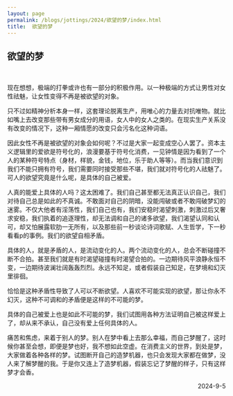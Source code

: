 ```yaml
---
layout: page
permalink: /blogs/jottings/2024/欲望的梦/index.html
title:  欲望的梦
---
```


## 欲望的梦
<br>

现在想想，极端的打拳或许也有一部分的积极作用。以一种极端的方式让男性对女性祛魅，让女性变得不再是被欲望的对象。

只不过如精神分析本身一样，这套理论脱离生产，用唯心的力量去对抗唯物。就比如嘴上去改变那些带有男女成分的用语，女人中的女人之类的。在现实生产关系没有改变的情况下，这种一厢情愿的改变只会污名化这种词语。

因此女性不再是被欲望的对象会如何呢？不过是大家一起变成空心人罢了。资本主义逻辑里的爱欲是符号化的，浪漫要基于符号化消费，一见钟情是因为看到了一个人的某种符号特点（身材，样貌，金钱，地位，乐于助人等等）。而当我们意识到我们不能只拥有符号，我们需要同时接受那些不堪，我们就对符号化的人祛魅了。可人的欲望究竟是什么呢，是具体的自己被爱。

人真的能爱上具体的人吗？这太困难了。我们自己甚至都无法真正认识自己，我们对待自己总是如此的不真诚。不敢面对自己的阴暗，没能闯破或者不敢闯破梦幻的迷雾。不仅大他者有淫荡性，我们自己也有，我们安稳时渴望刺激，刺激过后又奢求安稳，我们执着的追逐理性，却无法调和自己的诸多欲望，我们渴望认同和认可，却又怕展露软肋一无所有，以及那些前一秒谈论诗词歌赋、人生哲学，下一秒看看p的事例。我们的欲望自相矛盾。

具体的人，就是矛盾的人，是流动变化的人。两个流动变化的人，总会不断碰撞不断不合拍。甚至我们就是有时渴望碰撞有时渴望合拍的。一边期待风平浪静永恒不变，一边期待波澜壮阔轰轰烈烈。永远不知足，或者假装自己知足，在梦境和幻灭里徘徊。

恰恰是这种矛盾性导致了人可以不断欲望。人喜欢不可能实现的欲望，那让你永不幻灭，这种不可调和的矛盾便是这样的不可能的梦。

具体的自己被爱上也是如此不可能的梦，我们试图用各种方法证明自己被这样爱上了，却从来不承认，自己没有爱上任何具体的人。

痛苦和焦虑，来着于别人的梦。别人在梦中看上去那么幸福，而自己梦醒了，这时候你甚至会想，即便是梦也好，我不想如此空虚。在消费主义的世界，到处是梦，大家做着各种各样的梦。试图断开自己的造梦机器，也只会发现大家都在做梦，没人来了解梦醒的我。于是你又连上了造梦机器，假装忘记了梦醒的样子，只有这样梦才会香。

<p align="right">2024-9-5</p>